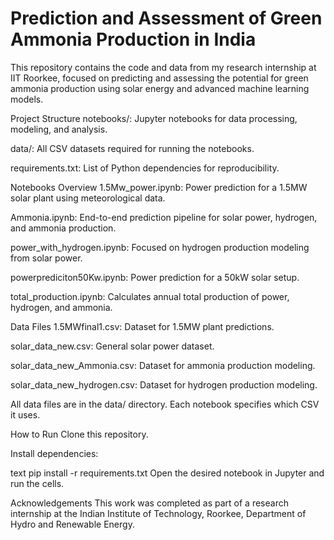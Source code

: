 # Prediction and Assessment of Green Ammonia Production in India

This repository contains the code and data from my research internship at IIT Roorkee, focused on predicting and assessing the potential for green ammonia production using solar energy and advanced machine learning models.

Project Structure
notebooks/: Jupyter notebooks for data processing, modeling, and analysis.

data/: All CSV datasets required for running the notebooks.

requirements.txt: List of Python dependencies for reproducibility.

Notebooks Overview
1.5Mw_power.ipynb: Power prediction for a 1.5MW solar plant using meteorological data.

Ammonia.ipynb: End-to-end prediction pipeline for solar power, hydrogen, and ammonia production.

power_with_hydrogen.ipynb: Focused on hydrogen production modeling from solar power.

powerprediciton50Kw.ipynb: Power prediction for a 50kW solar setup.

total_production.ipynb: Calculates annual total production of power, hydrogen, and ammonia.

Data Files
1.5MWfinal1.csv: Dataset for 1.5MW plant predictions.

solar_data_new.csv: General solar power dataset.

solar_data_new_Ammonia.csv: Dataset for ammonia production modeling.

solar_data_new_hydrogen.csv: Dataset for hydrogen production modeling.

All data files are in the data/ directory. Each notebook specifies which CSV it uses.

How to Run
Clone this repository.

Install dependencies:

text
pip install -r requirements.txt
Open the desired notebook in Jupyter and run the cells.

Acknowledgements
This work was completed as part of a research internship at the Indian Institute of Technology, Roorkee, Department of Hydro and Renewable Energy.
